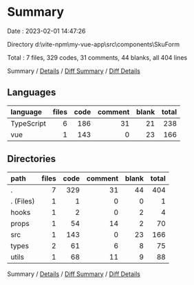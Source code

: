 # Summary

Date : 2023-02-01 14:47:26

Directory d:\\vite-npm\\my-vue-app\\src\\components\\SkuForm

Total : 7 files,  329 codes, 31 comments, 44 blanks, all 404 lines

Summary / [Details](details.md) / [Diff Summary](diff.md) / [Diff Details](diff-details.md)

## Languages
| language | files | code | comment | blank | total |
| :--- | ---: | ---: | ---: | ---: | ---: |
| TypeScript | 6 | 186 | 31 | 21 | 238 |
| vue | 1 | 143 | 0 | 23 | 166 |

## Directories
| path | files | code | comment | blank | total |
| :--- | ---: | ---: | ---: | ---: | ---: |
| . | 7 | 329 | 31 | 44 | 404 |
| . (Files) | 1 | 1 | 0 | 0 | 1 |
| hooks | 1 | 2 | 0 | 2 | 4 |
| props | 1 | 54 | 14 | 2 | 70 |
| src | 1 | 143 | 0 | 23 | 166 |
| types | 2 | 61 | 6 | 8 | 75 |
| utils | 1 | 68 | 11 | 9 | 88 |

Summary / [Details](details.md) / [Diff Summary](diff.md) / [Diff Details](diff-details.md)